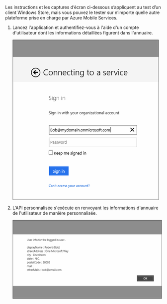 

Les instructions et les captures d’écran ci-dessous s’appliquent au test d’un client Windows Store, mais vous pouvez le tester sur n’importe quelle autre plateforme prise en charge par Azure Mobile Services.

1. Lancez l'application et authentifiez-vous à l'aide d'un compte d'utilisateur dont les informations détaillées figurent dans l'annuaire. 

    ![](./media/mobile-services-aad-graph-info-test-app/bob-login.png)

2. L'API personnalisée s'exécute en renvoyant les informations d'annuaire de l'utilisateur de manière personnalisée.

    ![](./media/mobile-services-aad-graph-info-test-app/custom-greeting.png)

<!---HONumber=July15_HO4-->